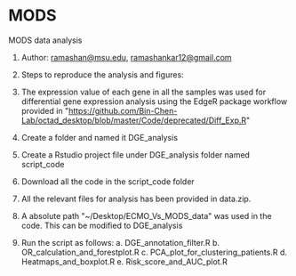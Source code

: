 # MODS
MODS data analysis
1. Author: ramashan@msu.edu, ramashankar12@gmail.com

2. Steps to reproduce the analysis and figures:


3. The expression value of each gene in all the samples was used for differential gene expression analysis using the EdgeR package workflow provided in "https://github.com/Bin-Chen-Lab/octad_desktop/blob/master/Code/deprecated/Diff_Exp.R"
4. Create a folder and named it DGE_analysis
5. Create a Rstudio project file under DGE_analysis folder named script_code
6. Download all the code in the script_code folder
7. All the relevant files for analysis has been provided in data.zip. 
8. A absolute path "~/Desktop/ECMO_Vs_MODS_data" was used in the code. This can be modified to DGE_analysis
9. Run the script as follows:
	a. DGE_annotation_filter.R
	b. OR_calculation_and_forestplot.R
	c. PCA_plot_for_clustering_patients.R
	d. Heatmaps_and_boxplot.R
	e. Risk_score_and_AUC_plot.R
